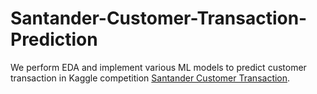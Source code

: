 # Santander-Customer-Transaction-Prediction
We perform EDA and implement various ML models to predict customer transaction in Kaggle competition <a href ="https://www.kaggle.com/c/santander-customer-transaction-prediction/overview">Santander Customer Transaction</a>.
